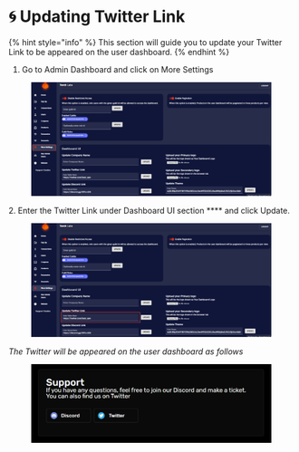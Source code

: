 # 🌀 Updating Twitter Link

{% hint style="info" %}
This section will guide you to update your Twitter Link to be appeared on the user dashboard.
{% endhint %}

1. Go to Admin Dashboard and click on More Settings

<figure><img src="../../.gitbook/assets/1 (10).png" alt=""><figcaption></figcaption></figure>

2\. Enter the Twitter Link under Dashboard UI section **** and click Update.

<figure><img src="../../.gitbook/assets/2 (4).png" alt=""><figcaption></figcaption></figure>



_The Twitter will be appeared on the user dashboard as follows_

<figure><img src="../../.gitbook/assets/3 (6).png" alt=""><figcaption></figcaption></figure>
